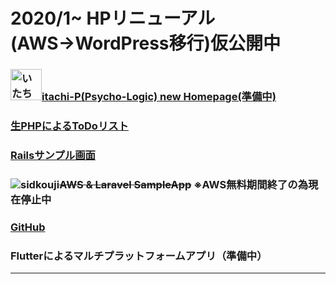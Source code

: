 # 2020/1~ HPリニューアル(AWS→WordPress移行)仮公開中

### <a href="http://itachi-hp.herokuapp.com/"><img width="50" alt="いたちてへペロ" src="https://user-images.githubusercontent.com/46647015/73151918-d8c08800-4110-11ea-831b-451a030e7c7a.jpg">itachi-P(Psycho-Logic) new Homepage(準備中)</a>

### <a href="https://itachip-php-todolist.herokuapp.com/php/login.php">生PHPによるToDoリスト</a>

### <a href="https://arcane-plains-37972.herokuapp.com/">Railsサンプル画面</a>

### ![sidkouji](https://user-images.githubusercontent.com/46647015/73153253-79fe0d00-4116-11ea-9ad1-fc801a9e087d.gif)<a style="text-decoration: line-through;" href="https://itachi-p.com">AWS & Laravel SampleApp</a> ※AWS無料期間終了の為現在停止中

### <a href="https://github.com/itachi-P/">GitHub</a>

### Flutterによるマルチプラットフォームアプリ（準備中）

---
